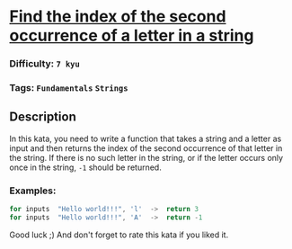 # [Find the index of the second occurrence of a letter in a string](https://www.codewars.com/kata/63f96036b15a210058300ca9)

### Difficulty: `7 kyu`

### Tags: `Fundamentals` `Strings`

## Description

In this kata, you need to write a function that takes a string and a letter as input and then returns the index of the second occurrence of that letter in the string. If there is no such letter in the string, or if the letter occurs only once in the string, `-1` should be returned.

### Examples:

```js
for inputs  "Hello world!!!", 'l'  ->  return 3
for inputs  "Hello world!!!", 'A'  ->  return -1
```

Good luck ;) And don't forget to rate this kata if you liked it.

